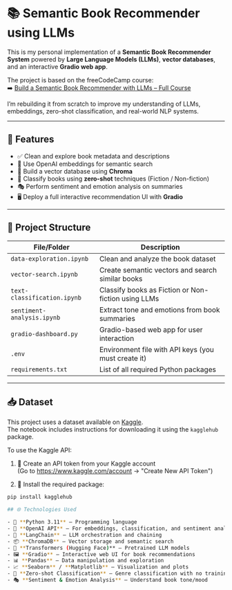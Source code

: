 # 📚 Semantic Book Recommender using LLMs

This is my personal implementation of a **Semantic Book Recommender System** powered by **Large Language Models (LLMs)**, **vector databases**, and an interactive **Gradio web app**.

The project is based on the freeCodeCamp course:  
➡️ [Build a Semantic Book Recommender with LLMs – Full Course]([https://www.youtube.com/watch?v=8bbMHRn3Hjo](https://www.youtube.com/watch?v=Q7mS1VHm3Yw&list=WL&index=3))

I’m rebuilding it from scratch to improve my understanding of LLMs, embeddings, zero-shot classification, and real-world NLP systems.

---

## 🧠 Features

- ✅ Clean and explore book metadata and descriptions
- 🧠 Use OpenAI embeddings for semantic search
- 🔎 Build a vector database using **Chroma**
- 🧾 Classify books using **zero-shot** techniques (Fiction / Non-fiction)
- 🎭 Perform sentiment and emotion analysis on summaries
- 🖥️ Deploy a full interactive recommendation UI with **Gradio**

---

## 📁 Project Structure

| File/Folder              | Description |
|--------------------------|-------------|
| `data-exploration.ipynb` | Clean and analyze the book dataset |
| `vector-search.ipynb`    | Create semantic vectors and search similar books |
| `text-classification.ipynb` | Classify books as Fiction or Non-fiction using LLMs |
| `sentiment-analysis.ipynb` | Extract tone and emotions from book summaries |
| `gradio-dashboard.py`    | Gradio-based web app for user interaction |
| `.env`                   | Environment file with API keys (you must create it) |
| `requirements.txt`       | List of all required Python packages |

---
## 📥 Dataset

This project uses a dataset available on [Kaggle](https://www.kaggle.com/).  
The notebook includes instructions for downloading it using the `kagglehub` package.

To use the Kaggle API:

1. 🔐 Create an API token from your Kaggle account  
   (Go to https://www.kaggle.com/account → "Create New API Token")

2. 🧰 Install the required package:

```bash
pip install kagglehub 

## 🌐 Technologies Used

- 🐍 **Python 3.11** – Programming language
- 🤖 **OpenAI API** – For embeddings, classification, and sentiment analysis
- 🧠 **LangChain** – LLM orchestration and chaining
- 📦 **ChromaDB** – Vector storage and semantic search
- 🤗 **Transformers (Hugging Face)** – Pretrained LLM models
- 🖼️ **Gradio** – Interactive web UI for book recommendations
- 📊 **Pandas** – Data manipulation and exploration
- 📈 **Seaborn** / **Matplotlib** – Visualization and plots
- 🧾 **Zero-shot Classification** – Genre classification with no training
- 🎭 **Sentiment & Emotion Analysis** – Understand book tone/mood




